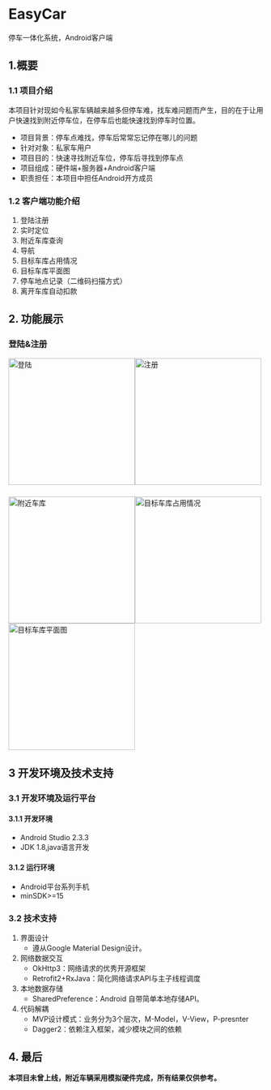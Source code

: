 # EasyCar

停车一体化系统，Android客户端

## 1.概要

### 1.1 项目介绍

本项目针对现如今私家车辆越来越多但停车难，找车难问题而产生，目的在于让用户快速找到附近停车位，在停车后也能快速找到停车时位置。

- 项目背景：停车点难找，停车后常常忘记停在哪儿的问题
- 针对对象：私家车用户
- 项目目的：快速寻找附近车位，停车后寻找到停车点
- 项目组成：硬件端+服务器+Android客户端
- 职责担任：本项目中担任Android开方成员

### 1.2 客户端功能介绍

1. 登陆注册
2. 实时定位
3. 附近车库查询
4. 导航
5. 目标车库占用情况
6. 目标车库平面图
7. 停车地点记录（二维码扫描方式）
8. 离开车库自动扣款

## 2. 功能展示

### 登陆&注册

<img src="https://github.com/zhoujiahao123/EasyCar/blob/master/pic/%E7%99%BB%E9%99%86.jpg" title="登陆" width="250px" ><img src="https://github.com/zhoujiahao123/EasyCar/blob/master/pic/%E6%B3%A8%E5%86%8C.jpg" title="注册" width="250px" >

### 

<img src="https://github.com/zhoujiahao123/EasyCar/blob/master/pic/%E9%99%84%E8%BF%91%E8%BD%A6%E8%BE%86.jpg" title="附近车库" width="250px" ><img src="https://github.com/zhoujiahao123/EasyCar/blob/master/pic/%E7%9B%AE%E6%A0%87%E8%BD%A6%E5%BA%93%E5%8D%A0%E7%94%A8%E6%83%85%E5%86%B5.jpg" title="目标车库占用情况" width="250px" ><img src="https://github.com/zhoujiahao123/EasyCar/blob/master/pic/%E7%9B%AE%E6%A0%87%E8%BD%A6%E5%BA%93%E5%B9%B3%E9%9D%A2%E5%88%86%E5%B8%83.jpg" title="目标车库平面图" width="250px" >

## 3 开发环境及技术支持

### 3.1  开发环境及运行平台

#### 3.1.1 开发环境

- Android Studio 2.3.3 
- JDK 1.8,java语言开发

#### 3.1.2 运行环境

- Android平台系列手机
- minSDK>=15

### 3.2 技术支持

1. 界面设计
   - 遵从Google Material Design设计。
2. 网络数据交互
   - OkHttp3：网络请求的优秀开源框架
   - Retrofit2+RxJava：简化网络请求API与主子线程调度
3. 本地数据存储
   - SharedPreference：Android 自带简单本地存储API。
4. 代码解耦
   - MVP设计模式：业务分为3个层次，M-Model，V-View，P-presnter
   - Dagger2：依赖注入框架，减少模块之间的依赖

## 4. 最后

**本项目未曾上线，附近车辆采用模拟硬件完成，所有结果仅供参考。**